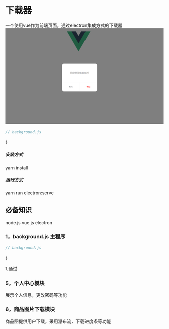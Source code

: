# 下载器
一个使用vue作为前端页面，通过electron集成方式的下载器
![dd-popup text](https://github.com/da-dong-dong/dd-plugin/blob/master/MD_imgs/11.png)
``` javascript 
// background.js

}
```
##### 安装方式
yarn install
##### 运行方式
yarn run electron:serve
## 必备知识
node.js  vue.js  electron 
### 1，background.js 主程序
``` javascript 
// background.js

}
```
1,通过
### 5，个人中心模块
展示个人信息，更改密码等功能
### 6，商品图片下载模块
商品图提供用户下载，采用瀑布流，下载进度条等功能